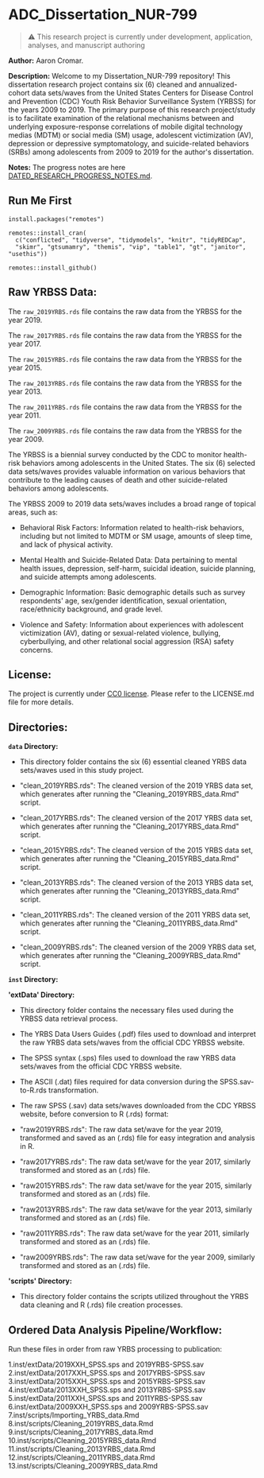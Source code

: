 # ADC_Dissertation_NUR-799

> :warning: This research project is currently under development, application, analyses, and manuscript authoring

**Author:** Aaron Cromar.


**Description:** Welcome to my Dissertation_NUR-799 repository! This dissertation research project contains six (6) cleaned and annualized-cohort data sets/waves from the United States Centers for Disease Control and Prevention (CDC) Youth Risk Behavior Surveillance System (YRBSS) for the years 2009 to 2019. The primary purpose of this research project/study is to facilitate examination of the relational mechanisms between and underlying exposure-response correlations of mobile digital technology medias (MDTM) or social media (SM) usage, adolescent victimization (AV), depression or depressive symptomatology, and suicide-related behaviors (SRBs) among adolescents from 2009 to 2019 for the author's dissertation.

**Notes:** The progress notes are here [DATED_RESEARCH_PROGRESS_NOTES.md](Dated_Research_Progress_Notes.md).

## Run Me First

``` {r}
install.packages("remotes")

remotes::install_cran(
  c("conflicted", "tidyverse", "tidymodels", "knitr", "tidyREDCap", 
  "skimr", "gtsumamry", "themis", "vip", "table1", "gt", "janitor", "usethis"))

remotes::install_github()
```

## Raw YRBSS Data:

The `raw_2019YRBS.rds` file contains the raw data from the YRBSS for the year 2019.

The `raw_2017YRBS.rds` file contains the raw data from the YRBSS for the year 2017.

The `raw_2015YRBS.rds` file contains the raw data from the YRBSS for the year 2015.

The `raw_2013YRBS.rds` file contains the raw data from the YRBSS for the year 2013.

The `raw_2011YRBS.rds` file contains the raw data from the YRBSS for the year 2011.

The `raw_2009YRBS.rds` file contains the raw data from the YRBSS for the year 2009.

The YRBSS is a biennial survey conducted by the CDC to monitor health-risk behaviors among adolescents in the United States. The six (6) selected data sets/waves provides valuable information on various behaviors that contribute to the leading causes of death and other suicide-related behaviors among adolescents.

The YRBSS 2009 to 2019 data sets/waves includes a broad range of topical areas, such as:

- Behavioral Risk Factors: Information related to health-risk behaviors, including but not limited to MDTM or SM usage, amounts of sleep time, and lack of physical activity.

- Mental Health and Suicide-Related Data: Data pertaining to mental health issues, depression, self-harm, suicidal ideation, suicide planning, and suicide attempts among adolescents.

- Demographic Information: Basic demographic details such as survey respondents' age, sex/gender identification, sexual orientation, race/ethnicity background, and grade level.

- Violence and Safety: Information about experiences with adolescent victimization (AV), dating or sexual-related violence, bullying, cyberbullying, and other relational social aggression (RSA) safety concerns.

## License:

The project is currently under [CC0 license](https://choosealicense.com/licenses/cc0-1.0/). Please refer to the LICENSE.md file for more details.

## Directories:

**`data` Directory:**
- This directory folder contains the six (6) essential cleaned YRBS data sets/waves used in this study project.

- "clean_2019YRBS.rds": The cleaned version of the 2019 YRBS data set, which generates after running the "Cleaning_2019YRBS_data.Rmd" script.
- "clean_2017YRBS.rds": The cleaned version of the 2017 YRBS data set, which generates after running the "Cleaning_2017YRBS_data.Rmd" script.
- "clean_2015YRBS.rds": The cleaned version of the 2015 YRBS data set, which generates after running the "Cleaning_2015YRBS_data.Rmd" script.
- "clean_2013YRBS.rds": The cleaned version of the 2013 YRBS data set, which generates after running the "Cleaning_2013YRBS_data.Rmd" script.
- "clean_2011YRBS.rds": The cleaned version of the 2011 YRBS data set, which generates after running the "Cleaning_2011YRBS_data.Rmd" script.
- "clean_2009YRBS.rds": The cleaned version of the 2009 YRBS data set, which generates after running the "Cleaning_2009YRBS_data.Rmd" script.

**`inst` Directory:**

**'extData' Directory:**
- This directory folder contains the necessary files used during the YRBSS data retrieval process.

- The YRBS Data Users Guides (.pdf) files used to download and interpret the raw YRBS data sets/waves from the official CDC YRBSS website.

- The SPSS syntax (.sps) files used to download the raw YRBS data sets/waves from the official CDC YRBSS website.

- The ASCII (.dat) files required for data conversion during the SPSS.sav-to-R.rds transformation.

- The raw SPSS (.sav) data sets/waves downloaded from the CDC YRBSS website, before conversion to R (.rds) format:

- "raw2019YRBS.rds": The raw data set/wave for the year 2019, transformed and saved as an (.rds) file for easy integration and analysis in R.
- "raw2017YRBS.rds": The raw data set/wave for the year 2017, similarly transformed and stored as an (.rds) file.
- "raw2015YRBS.rds": The raw data set/wave for the year 2015, similarly transformed and stored as an (.rds) file.
- "raw2013YRBS.rds": The raw data set/wave for the year 2013, similarly transformed and stored as an (.rds) file.
- "raw2011YRBS.rds": The raw data set/wave for the year 2011, similarly transformed and stored as an (.rds) file.
- "raw2009YRBS.rds": The raw data set/wave for the year 2009, similarly transformed and stored as an (.rds) file.

**'scripts' Directory:**
- This directory folder contains the scripts utilized throughout the YRBS data cleaning and R (.rds) file creation processes.

## Ordered Data Analysis Pipeline/Workflow:

Run these files in order from raw YRBS processing to publication:

1.inst/extData/2019XXH_SPSS.sps and 2019YRBS-SPSS.sav
2.inst/extData/2017XXH_SPSS.sps and 2017YRBS-SPSS.sav
3.inst/extData/2015XXH_SPSS.sps and 2015YRBS-SPSS.sav
4.inst/extData/2013XXH_SPSS.sps and 2013YRBS-SPSS.sav
5.inst/extData/2011XXH_SPSS.sps and 2011YRBS-SPSS.sav
6.inst/extData/2009XXH_SPSS.sps and 2009YRBS-SPSS.sav
7.inst/scripts/Importing_YRBS_data.Rmd
8.inst/scripts/Cleaning_2019YRBS_data.Rmd
9.inst/scripts/Cleaning_2017YRBS_data.Rmd
10.inst/scripts/Cleaning_2015YRBS_data.Rmd
11.inst/scripts/Cleaning_2013YRBS_data.Rmd
12.inst/scripts/Cleaning_2011YRBS_data.Rmd
13.inst/scripts/Cleaning_2009YRBS_data.Rmd